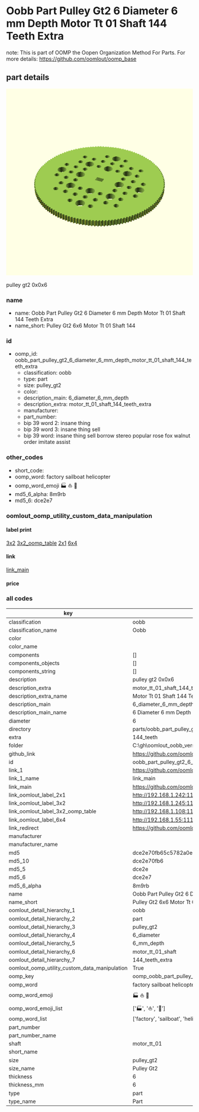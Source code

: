 # Oobb Part Pulley Gt2 6 Diameter 6 mm Depth Motor Tt 01 Shaft 144 Teeth Extra  

note: This is part of OOMP the Oopen Organization Method For Parts. For more details: https://github.com/oomlout/oomp_base

##  part details
  

[![](3dpr.png)](3dpr.png)

pulley gt2 0x0x6



### name
* name: Oobb Part Pulley Gt2 6 Diameter 6 mm Depth Motor Tt 01 Shaft 144 Teeth Extra
* name_short: Pulley Gt2 6x6 Motor Tt 01 Shaft 144
### id
* oomp_id: oobb_part_pulley_gt2_6_diameter_6_mm_depth_motor_tt_01_shaft_144_teeth_extra
  * classification: oobb
  * type: part
  * size: pulley_gt2
  * color: 
  * description_main: 6_diameter_6_mm_depth
  * description_extra: motor_tt_01_shaft_144_teeth_extra
  * manufacturer: 
  * part_number: 
  * bip 39 word 2: insane thing
  * bip 39 word 3: insane thing sell
  * bip 39 word: insane thing sell borrow stereo popular rose fox walnut order imitate assist

### other_codes
* short_code: 
* oomp_word: factory sailboat helicopter
* oomp_word_emoji :factory: :sailboat: :helicopter:
* md5_6_alpha: 8m9rb
* md5_6: dce2e7






### oomlout_oomp_utility_custom_data_manipulation
#### label print
[3x2](http://192.168.1.245:1112/?label=oomp%208m9rb)
[3x2_oomp_table](http://192.168.1.108:1112/?label=oomp%208m9rb)
[2x1](http://192.168.1.242:1112/?label=oomp%208m9rb)
[6x4](http://192.168.1.55:1112/?label=oomp%208m9rb)    

#### link

[link_main](https://github.com/oomlout/oomlout_oobb_version_4_generated_parts/tree/main/navigation_oomp/oobb/part/pulley_gt2/6_diameter_6_mm_depth/motor_tt_01_shaft_144_teeth_extra/part)                              

#### price







### all codes 
| key | value |  
| --- | --- |  
| classification | oobb |  
| classification_name | Oobb |  
| color |  |  
| color_name |  |  
| components | [] |  
| components_objects | [] |  
| components_string | [] |  
| description | pulley gt2 0x0x6 |  
| description_extra | motor_tt_01_shaft_144_teeth_extra |  
| description_extra_name | Motor Tt 01 Shaft 144 Teeth Extra |  
| description_main | 6_diameter_6_mm_depth |  
| description_main_name | 6 Diameter 6 mm Depth |  
| diameter | 6 |  
| directory | parts/oobb_part_pulley_gt2_6_diameter_6_mm_depth_motor_tt_01_shaft_144_teeth_extra |  
| extra | 144_teeth |  
| folder | C:\gh\oomlout_oobb_version_4_generated_parts\parts\oobb_part_pulley_gt2_6_diameter_6_mm_depth_motor_tt_01_shaft_144_teeth_extra |  
| github_link | https://github.com/oomlout/oomlout_oomp_part_src/tree/main/parts/oobb_part_pulley_gt2_6_diameter_6_mm_depth_motor_tt_01_shaft_144_teeth_extra |  
| id | oobb_part_pulley_gt2_6_diameter_6_mm_depth_motor_tt_01_shaft_144_teeth_extra |  
| link_1 | https://github.com/oomlout/oomlout_oobb_version_4_generated_parts/tree/main/navigation_oomp/oobb/part/pulley_gt2/6_diameter_6_mm_depth/motor_tt_01_shaft_144_teeth_extra/part |  
| link_1_name | link_main |  
| link_main | https://github.com/oomlout/oomlout_oobb_version_4_generated_parts/tree/main/navigation_oomp/oobb/part/pulley_gt2/6_diameter_6_mm_depth/motor_tt_01_shaft_144_teeth_extra/part |  
| link_oomlout_label_2x1 | http://192.168.1.242:1112/?label=oomp%208m9rb |  
| link_oomlout_label_3x2 | http://192.168.1.245:1112/?label=oomp%208m9rb |  
| link_oomlout_label_3x2_oomp_table | http://192.168.1.108:1112/?label=oomp%208m9rb |  
| link_oomlout_label_6x4 | http://192.168.1.55:1112/?label=oomp%208m9rb |  
| link_redirect | https://github.com/oomlout/oomlout_oobb_version_4_generated_parts/tree/main/parts/oobb_pulley_gt2_06_06_ex_144_teeth_sh_motor_tt_01 |  
| manufacturer |  |  
| manufacturer_name |  |  
| md5 | dce2e70fb65c5782a0eac1a186f82ba7 |  
| md5_10 | dce2e70fb6 |  
| md5_5 | dce2e |  
| md5_6 | dce2e7 |  
| md5_6_alpha | 8m9rb |  
| name | Oobb Part Pulley Gt2 6 Diameter 6 mm Depth Motor Tt 01 Shaft 144 Teeth Extra |  
| name_short | Pulley Gt2 6x6 Motor Tt 01 Shaft 144 |  
| oomlout_detail_hierarchy_1 | oobb |  
| oomlout_detail_hierarchy_2 | part |  
| oomlout_detail_hierarchy_3 | pulley_gt2 |  
| oomlout_detail_hierarchy_4 | 6_diameter |  
| oomlout_detail_hierarchy_5 | 6_mm_depth |  
| oomlout_detail_hierarchy_6 | motor_tt_01_shaft |  
| oomlout_detail_hierarchy_7 | 144_teeth_extra |  
| oomlout_oomp_utility_custom_data_manipulation | True |  
| oomp_key | oomp_oobb_part_pulley_gt2_6_diameter_6_mm_depth_motor_tt_01_shaft_144_teeth_extra |  
| oomp_word | factory sailboat helicopter |  
| oomp_word_emoji | :factory: :sailboat: :helicopter: |  
| oomp_word_emoji_list | [':factory:', ':sailboat:', ':helicopter:'] |  
| oomp_word_list | ['factory', 'sailboat', 'helicopter'] |  
| part_number |  |  
| part_number_name |  |  
| shaft | motor_tt_01 |  
| short_name |  |  
| size | pulley_gt2 |  
| size_name | Pulley Gt2 |  
| thickness | 6 |  
| thickness_mm | 6 |  
| type | part |  
| type_name | Part |  
